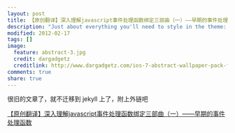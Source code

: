 ```yaml
---
layout: post
title: 【原创翻译】深入理解javascript事件处理函数绑定三部曲（一）——早期的事件处理函数
description: "Just about everything you'll need to style in the theme: headings, paragraphs, blockquotes, tables, code blocks, and more."
modified: 2012-02-17
tags: []
image:
  feature: abstract-3.jpg
  credit: dargadgetz
  creditlink: http://www.dargadgetz.com/ios-7-abstract-wallpaper-pack-for-iphone-5-and-ipod-touch-retina/
comments: true
share: true
---
```


很旧的文章了，就不迁移到 jekyll 上了，附上外链吧

[【原创翻译】深入理解javascript事件处理函数绑定三部曲（一）——早期的事件处理函数](https://www.cnblogs.com/hh54188/archive/2012/02/17/2355658.html)